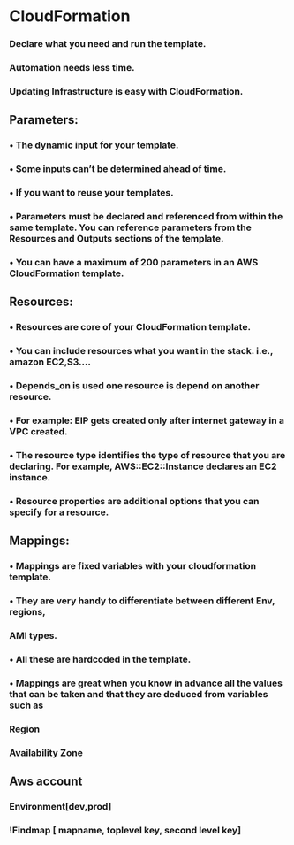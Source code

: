 # CloudFormation

### Declare what you need and run the template. 
### Automation needs less time.
### Updating Infrastructure is easy with CloudFormation.


## Parameters:
### • The dynamic input for your template.
### • Some inputs can’t be determined ahead of time.
### • If you want to reuse your templates.
### •	Parameters must be declared and referenced from within the same template. You can reference parameters from the Resources and Outputs sections of the template.
### •	You can have a maximum of 200 parameters in an AWS CloudFormation template.


## Resources:
### •	Resources are core of your CloudFormation template.
### •	You can include resources what you want in the stack. i.e., amazon EC2,S3….
### •	Depends_on is used one resource is depend on another resource.
### •	For example: EIP gets created only after internet gateway in a VPC created.
### •	The resource type identifies the type of resource that you are declaring. For example, AWS::EC2::Instance declares an EC2 instance.
### •	Resource properties are additional options that you can specify for a resource.


## Mappings: 
### •	Mappings are fixed variables with your cloudformation template.
### •	They are very handy to differentiate between different Env, regions,
###   AMI types.
### •	All these are hardcoded in the template.
### •	Mappings are great when you know in advance all the values that can be taken and that they are deduced from variables such as
###   Region
###   Availability Zone
##    Aws account
###   Environment[dev,prod]
###   !Findmap [ mapname, toplevel key, second level key]




